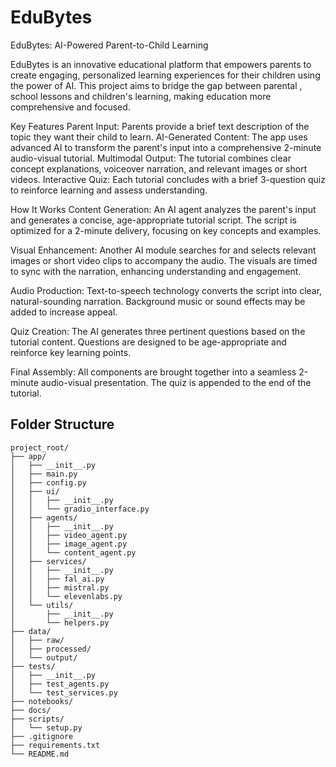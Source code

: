 # EduBytes
EduBytes: AI-Powered Parent-to-Child Learning

EduBytes is an innovative educational platform that empowers parents to create engaging, personalized learning experiences for their children using the power of AI. 
This project aims to bridge the gap between parental , school lessons and children's learning, making education more comprehensive and focused.

Key Features
Parent Input: Parents provide a brief text description of the topic they want their child to learn.
AI-Generated Content: The app uses advanced AI to transform the parent's input into a comprehensive 2-minute audio-visual tutorial.
Multimodal Output: The tutorial combines clear concept explanations, voiceover narration, and relevant images or short videos.
Interactive Quiz: Each tutorial concludes with a brief 3-question quiz to reinforce learning and assess understanding.

How It Works
Content Generation:
An AI agent analyzes the parent's input and generates a concise, age-appropriate tutorial script.
The script is optimized for a 2-minute delivery, focusing on key concepts and examples.

Visual Enhancement:
Another AI module searches for and selects relevant images or short video clips to accompany the audio.
The visuals are timed to sync with the narration, enhancing understanding and engagement.

Audio Production:
Text-to-speech technology converts the script into clear, natural-sounding narration.
Background music or sound effects may be added to increase appeal.

Quiz Creation:
The AI generates three pertinent questions based on the tutorial content.
Questions are designed to be age-appropriate and reinforce key learning points.

Final Assembly:
All components are brought together into a seamless 2-minute audio-visual presentation.
The quiz is appended to the end of the tutorial.

## Folder Structure

```
project_root/
├── app/
│   ├── __init__.py
│   ├── main.py
│   ├── config.py
│   ├── ui/
│   │   ├── __init__.py
│   │   └── gradio_interface.py
│   ├── agents/
│   │   ├── __init__.py
│   │   ├── video_agent.py
│   │   ├── image_agent.py
│   │   └── content_agent.py
│   ├── services/
│   │   ├── __init__.py
│   │   ├── fal_ai.py
│   │   ├── mistral.py
│   │   └── elevenlabs.py
│   └── utils/
│       ├── __init__.py
│       └── helpers.py
├── data/
│   ├── raw/
│   ├── processed/
│   └── output/
├── tests/
│   ├── __init__.py
│   ├── test_agents.py
│   └── test_services.py
├── notebooks/
├── docs/
├── scripts/
│   └── setup.py
├── .gitignore
├── requirements.txt
└── README.md
